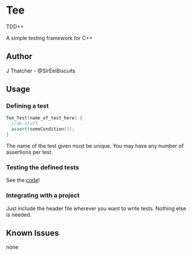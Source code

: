 Tee
===

TDD++

A simple testing framework for C++

Author
------

J Thatcher - @SirEelBiscuits

Usage
-----

### Defining a test

```cpp
Tee_Test(name_of_test_here) {
  //do stuff
  assert(someCondition());
}
```

The name of the test given must be unique. You may have any number of assertions per test.

### Testing the defined tests

See the [code](main.cpp)!

### Integrating with a project

Just include the header file wherever you want to write tests. Nothing else is needed.

Known Issues
------------

none
